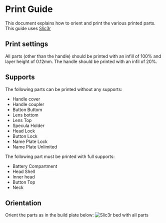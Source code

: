 # Print Guide

This document explains how to orient and print the various printed parts. This guide uses [Slic3r](http://slic3r.org/)

## Print settings
All parts (other than the handle) should be printed with an infill of 100% and layer height of 0.12mm.  The handle should be printed with an infil of 20%.


## Supports
The following parts can be printed without any supports:
  * Handle cover
  * Handle coupler
  * Button Buttom
  * Lens bottom
  * Lens Top
  * Specula Holder
  * Head Lock
  * Button Lock
  * Name Plate Lock
  * Name Plate Unlimited
  

The following part must be printed with full supports:
  * Battery Compartment
  * Head Shell
  * Inner head
  * Button Top
  * Neck


## Orientation
Orient the parts as in the build plate below:
![Slic3r bed with all parts](/media/print_guide/print_guide-01.png)

